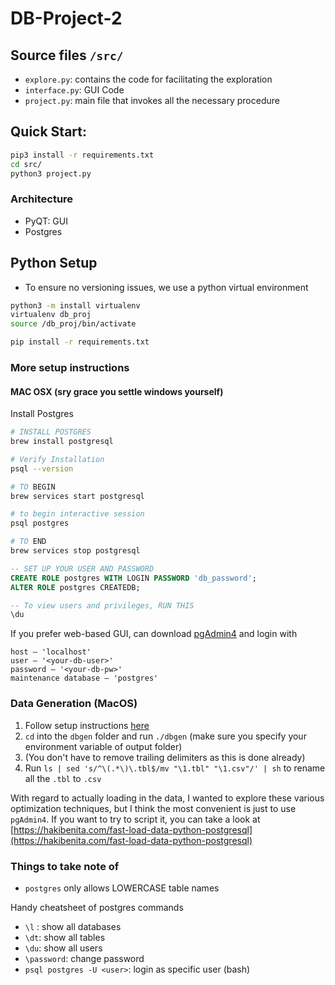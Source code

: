 # DB-Project-2

## Source files `/src/`

- `explore.py`: contains the code for facilitating the exploration
- `interface.py`: GUI Code
- `project.py`: main file that invokes all the necessary procedure

## Quick Start:

```bash
pip3 install -r requirements.txt
cd src/
python3 project.py
```

### Architecture

- PyQT: GUI
- Postgres

## Python Setup

- To ensure no versioning issues, we use a python virtual environment

```bash
python3 -m install virtualenv
virtualenv db_proj
source /db_proj/bin/activate

pip install -r requirements.txt
```

### More setup instructions

#### MAC OSX (sry grace you settle windows yourself)

Install Postgres

```bash
# INSTALL POSTGRES
brew install postgresql

# Verify Installation
psql --version

# TO BEGIN
brew services start postgresql

# to begin interactive session
psql postgres

# TO END
brew services stop postgresql
```

```sql
-- SET UP YOUR USER AND PASSWORD
CREATE ROLE postgres WITH LOGIN PASSWORD 'db_password';
ALTER ROLE postgres CREATEDB;

-- To view users and privileges, RUN THIS
\du
```

If you prefer web-based GUI, can download [pgAdmin4](https://www.pgadmin.org/) and login with

```
host – 'localhost'
user – '<your-db-user>'
password – '<your-db-pw>'
maintenance database – 'postgres'
```

### Data Generation (MacOS)

1. Follow setup instructions [here](https://github.com/gregrahn/tpch-kit/blob/master/README.md)
2. `cd` into the `dbgen` folder and run `./dbgen` (make sure you specify your environment variable of output folder)
3. (You don't have to remove trailing delimiters as this is done already)
4. Run `ls | sed 's/^\(.*\)\.tbl$/mv "\1.tbl" "\1.csv"/' | sh` to rename all the `.tbl` to `.csv`

With regard to actually loading in the data, I wanted to explore these various optimization techniques, but I think the most convenient is just to use `pgAdmin4`. If you want to try to script it, you can take a look at [https://hakibenita.com/fast-load-data-python-postgresql](https://hakibenita.com/fast-load-data-python-postgresql)

### Things to take note of

- `postgres` only allows LOWERCASE table names

Handy cheatsheet of postgres commands

- `\l` : show all databases
- `\dt`: show all tables
- `\du`: show all users
- `\password`: change password
- `psql postgres -U <user>`: login as specific user (bash)
